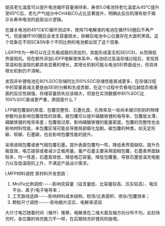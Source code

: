 提高老化温度可以提升电池循环容量保持率，寿命5.0电池将老化温度从45℃提升至65℃后，老化产气组分中CH4和CO占比显著提升，明确此反应机理有助于揭示长寿命电池的底层设计逻辑。

在雄关电池的45℃&1C循环测试中，使用75电解液的电池在循环50圈后不再产气，但是循环100圈后会发生容量跳水，拆解后电池中心位置存在大面积黑斑。这个现象在不同SC&SN多个不同比例的电池都出现了这个现象.

LiDFP作为一种可以在正负极成膜的添加剂，其能形成富无机SEI/CEI，从而降低界面阻抗。但在额外添加LiDFP电解液体系中，电池经过高温存储过程后，发现其常温和低温阻抗都具有显著的增长，其增长机制可能与电池SEI界面组分，但具体增长机制仍不清晰。

发现非补锂电池在80%SOC存储时比100%SOC存储性能衰减更多，在存储过程中的容量衰减主要是由SEI的分解和生成贡献，在这个过程中负极电位越低负极表面的反应性越强，存储容量损失应该越大，但是在实测数据中80%SOC比100%SOC衰减更严重，原因是什么？

LFP碳包覆层的厚度、包覆完整性、石墨化度、孔隙率及一些尚未被识别到的物理参数均会影响包覆改性的效果。碳包覆可以提升磷酸铁锂的电导率，包覆层太薄，磷酸铁锂的电导率差；包覆层过厚，影响磷酸铁锂的能量密度。包覆的完整性也会影响材料性能，未包覆区域可能会导致局部极化加剧。碳包覆的种类，如无定形碳、软碳、石墨碳，也会影响包覆性能的提升。

采用液相包覆或者气相包覆石墨，提升表面包覆均一性，降低表界面缺陷，提升负极首效，电芯提容或者减少正极用量。量产石墨主要采用固相包覆，石墨表界面缺陷多，均一性差，石墨首效低，降低电芯容量。降低包覆量，导致石墨低温充电能力以及低温阻抗上升，不满足产品设计需求。

LMFP材料调控
原材料开发思路：
1. Mn/Fe比例调控-----影响克容量（锰含量低、比容量较高、压实较高）、电压平台、离子/电子电导率；
2. 工艺路线选择-----影响材料成本结构、粒径/比表面积、掺杂/包覆效率；
3. 颗粒尺寸调控------影响极片压实、电解液浸润.

大尺寸电芯随着时间（循环）推移，电解液在二维大面及轴方向分布不均，此刻快充时，各位置的快充能力不一样，在后期快充析锂风险陡增。


